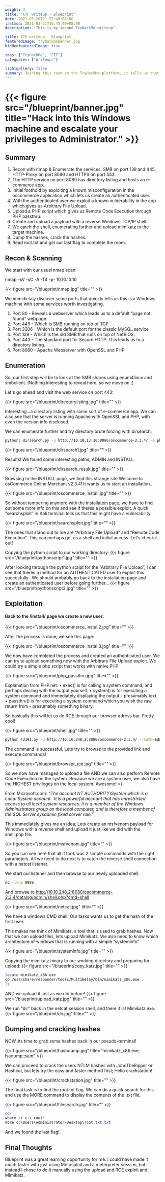 ```yaml
---
weight: 3
title: "CTF writeup - Blueprint"
date: 2021-03-20T21:57:40+08:00
lastmod: 2021-03-21T16:45:40+08:00
description: "This is my second TryHackMe writeup"

title: CTF writeup - Blueprint
featuredImage: tryhackmebanner.jpg
hiddenfeaturedImage: true

tags: ["TryHackMe", "CTF"]
categories: ["Writeups"]

lightgallery: false
summary: Joining this room on the TryHackMe platform, it tells us that this box is apparently a windows machine that hosts a vulnerable website. We will hack into this Windows machine and escalate our privileges to Administrator by NOT using Metasploit.
---
```


# {{< figure src="/blueprint/banner.jpg" title="Hack into this Windows machine and escalate your privileges to Administrator." >}}

## Summary

1. Recon with nmap & Enumerate the services. SMB on port 139 and 445, HTTP-Proxy on port 8080 and HTTPS on port 443.
2. The HTTP service on port 8080 has directory listing and hosts an e-commerce app. 
3. Initial foothold by exploiting a known misconfiguration in the oscommerce application which lets us create an authenticated user.
4. With the authenticated user we exploit a known vulnerability in the app which gives us Arbitrary File Upload.
5. Upload a PHP script which gives us Remote Code Execution through PHP passthru.
6. Create and upload a payload with a reverse Windows TCP/IP shell.
7. We catch the shell, enumerating further and upload mimikatz to the target machine.
8. Dump the hashes, crack the hashes.
9. Read root.txt and get our last flag to complete the room.

## Recon & Scanning

We start with our usual nmap scan:

nmap -sV -sC -A -T4 -p- 10.10.13.10

{{< figure src="/blueprint/nmap.jpg" title="" >}}

We immidietaly discover some ports that quickly tells us this is a Windows machine with some services worth investigating.

1. Port 80 - Reveals a webserver which leads us to a default “page not found” webpage.
2. Port 445 - Which is SMB running on top of TCP
3. Port 3306 - Which is the default port for the classic MySQL service
4. Port 139 - Which is the old SMB that runs on top of NetBIOS.
5. Port 443 - The standard port for Secure HTTP. This leads us to a directory listing.
6. Port 8080 - Apache Webserver with OpenSSL and PHP

## Enumeration

So, our first step will be to look at the SMB shares using enum4linux and smbclient.
(Nothing interesting to reveal here, so we move on..)

Let's go ahead and visit the web service on port 443:

{{< figure src="/blueprint/directorylisting.jpg" title="" >}}

Interesting...a directory listing with some sort of e-commerce app. We can also see that the server is running Apache with OpenSSL and PHP, with even the version info disclosed.

We can enumerate further and try directory brute forcing with dirsearch:

```bash
python3 dirsearch.py -u http://10.10.13.10:8080/oscommerce-2.3.4/ -e php,cgi,html,txt,exe -x 400,401,403 -r -R 3 -t 100
```

{{< figure src="/blueprint/dirsearch1.jpg" title="" >}}

Results! We found some interesting paths; ADMIN and INSTALL.

{{< figure src="/blueprint/dirsearch_result.jpg" title="" >}}

Browsing to the INSTALL page, we find this strange site Welcome to osCommerce Online Merchant v2.3.4!
It wants us to start an installation...

{{< figure src="/blueprint/oscommerce_install.jpg" title="" >}}

So without tampering anymore with the installation page, we have to find out some more info on this and see if theres a possible exploit.
A quick “searchsploit” in Kali terminal tells us that this might have a vulnerability.

{{< figure src="/blueprint/searchsploit.jpg" title="" >}}

The ones that stand out to me are “Arbitrary File Upload” and “Remote Code Execution”. This can perhaps get us a shell and initial access.
Let's check it out!

Copying the python script to our working directory:
{{< figure src="/blueprint/pythonscript1.jpg" title="" >}}

After looking through the python script for the “Arbitrary File Upload”, I can see that theres a method for an AUTHENTICATED user to exploit this succesfully . We should probably go back to the installation page and create an authenticated user before going further...
{{< figure src="/blueprint/pythonscript2.jpg" title="" >}}

## Exploitation

#### Back to the /install/ page we create a new user: 

{{< figure src="/blueprint/oscommerce_install2.jpg" title="" >}}

After the process is done, we see this page:

{{< figure src="/blueprint/oscommerce_install3.jpg" title="" >}}

We now have completed the process and created an authenticated user. We can try to upload something now with the Arbitrary File Upload exploit.
We could try a simple php script that works with native PHP:

{{< figure src="/blueprint/php_passthru.jpg" title="" >}}

Explanation from PHP.net:
   •  exec() is for calling a system command, and perhaps dealing with the output yourself.
   •  system() is for executing a system command and immediately displaying the output - presumably text.
   •  passthru() is for executing a system command which you wish the raw return from - presumably something binary.

So basically this will let us do RCE through our browser adress bar. Pretty cool!

{{< figure src="/blueprint/shell.jpg" title="" >}}

```bash
python 43191.py -u http://10.10.248.2:8080/oscommerce-2.3.4/ --auth=admin:admin -f shell.php
```

The command is successful. Lets try to browse to the provided link and execute commands!

{{< figure src="/blueprint/browser_rce.jpg" title="" >}}
<!--/shell.php?cmd=whoami-->

So we now have managed to upload a file AND we can also perform Remote Code Execution on the system. Because we are a system user, we also have the HIGHEST privileges on the local system. Awesome! =)

From Microsoft.com:
*“The account NT AUTHORITY\System which is a Local System account.. It is a powerful account that has unrestricted access to all local system resources. It is a member of the Windows Administrators group on the local computer, and is therefore a member of the SQL Server sysadmin fixed server role.”*

This immediately gives me an idea; Lets create an msfvenom payload for Windows with a reverse shell and upload it just like we did with the shell.php file.

{{< figure src="/blueprint/msfvenom.jpg" title="" >}}

So you can see here that all it took was 2 simple commands with the right parameters.
All we need to do next is to catch the reverse shell connection with a netcat listener.

We start our listener and then browse to our newly uploaded shell:

```bash
nc -lvnp 9999
```

And browse to http://10.10.248.2:8080/oscommerce-2.3.4/catalog/admin/shell.php?cmd=shell

{{< figure src="/blueprint/netcat.jpg" title="" >}}

We have a windows CMD shell! 
Our tasks wants us to get the hash of the first user.

This makes me think of Mimikatz, a tool that is used to grab hashes.
Now that we can upload files, lets upload Mimikatz. We also need to know which architecture of windows that is running with a simple “systeminfo”

{{< figure src="/blueprint/systeminfo.jpg" title="" >}}
<!--systeminfo shows x86-based PC architecture-->

Copying the mimikatz binary to our working directory and preparing for upload:
{{< figure src="/blueprint/copy_katz.jpg" title="" >}}

```bash
locate mimikatz_x86.exe
cp /usr/share/responder/tools/MultiRelay/bin/mimikatz_x86.exe .
ls
```

AND we upload it just as we did before!
{{< figure src="/blueprint/upload_katz.jpg" title="" >}}

We run "dir" back in the netcat session shell, and there it is! Mimikatz.exe.
{{< figure src="/blueprint/dir.jpg" title="" >}}

## Dumping and cracking hashes

NOW, its time to grab some hashes back in our pseudo-terminal!


{{< figure src="/blueprint/hashdump.jpg" title="mimikatz_x86.exe; lsadump::sam" >}}

We can proceed to crack the users NTLM hashes with JohnTheRipper or Hashcat, but lets try the easy and faster method first;
Hello crackstation!

{{< figure src="/blueprint/crackstation.jpg" title="" >}}

The final task is to find the root.txt flag. We can do a quick search for this and use the MORE command to display the contents of the .txt file.

{{< figure src="/blueprint/filesearch.jpg" title="" >}}

```powershell
cd/
where /r c:\ root*
more c:\Users\Administrator\Desktop\root.txt.txt
```
And we found the last flag!

##  Final Thoughts

Blueprint was a great learning opportunity for me. I could have made it much faster with just using Metasploit and a meterpreter session, but instead I chose to do it manually using the upload and RCE exploit and Mimikatz.



